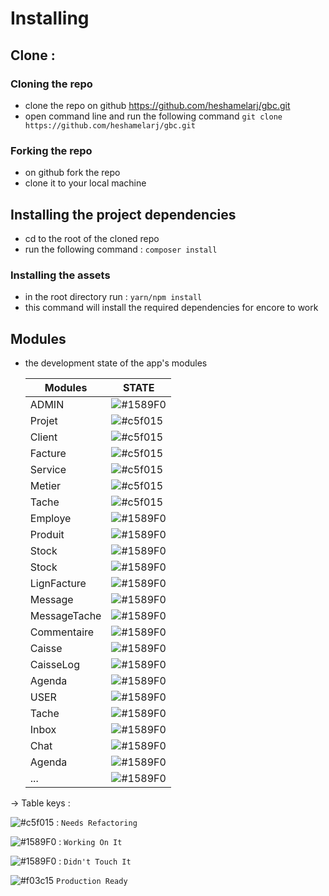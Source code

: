 # Installing
## Clone : 
### Cloning the repo 
- clone the repo on github <https://github.com/heshamelarj/gbc.git>
- open command line and run the following command 
`git clone https://github.com/heshamelarj/gbc.git`

### Forking the repo
- on github fork the repo 
- clone it to your local machine 

## Installing the project dependencies
- cd to the root of the cloned repo
- run the following command : `composer install`
### Installing the assets 
- in the root directory run : `yarn/npm install`
- this command will install the required dependencies for encore to work

## Modules 
- the development state of the app's modules

     Modules               |                               STATE                            
    ---------------------- | ------------------------------------------------------------
     ADMIN                 |    ![#1589F0](https://placehold.it/15/FFA500/000000?text=+)
          Projet           |    ![#c5f015](https://placehold.it/15/c5f015/000000?text=+) 
          Client           |    ![#c5f015](https://placehold.it/15/c5f015/000000?text=+)   
          Facture          |    ![#c5f015](https://placehold.it/15/c5f015/000000?text=+)  
          Service          |    ![#c5f015](https://placehold.it/15/c5f015/000000?text=+)  
          Metier           |    ![#c5f015](https://placehold.it/15/c5f015/000000?text=+)
          Tache            |    ![#c5f015](https://placehold.it/15/c5f015/000000?text=+)
          Employe          |    ![#1589F0](https://placehold.it/15/FFA500/000000?text=+)
          Produit          |    ![#1589F0](https://placehold.it/15/f03c15/000000?text=+)
          Stock            |    ![#1589F0](https://placehold.it/15/f03c15/000000?text=+)
          Stock            |    ![#1589F0](https://placehold.it/15/f03c15/000000?text=+)
          LignFacture      |    ![#1589F0](https://placehold.it/15/f03c15/000000?text=+)
          Message          |    ![#1589F0](https://placehold.it/15/f03c15/000000?text=+)
          MessageTache     |    ![#1589F0](https://placehold.it/15/f03c15/000000?text=+)
          Commentaire      |    ![#1589F0](https://placehold.it/15/f03c15/000000?text=+)
          Caisse           |    ![#1589F0](https://placehold.it/15/f03c15/000000?text=+)
          CaisseLog        |    ![#1589F0](https://placehold.it/15/f03c15/000000?text=+)
          Agenda           |    ![#1589F0](https://placehold.it/15/f03c15/000000?text=+)
     USER                  |    ![#1589F0](https://placehold.it/15/f03c15/000000?text=+)
          Tache            |    ![#1589F0](https://placehold.it/15/f03c15/000000?text=+)
          Inbox            |    ![#1589F0](https://placehold.it/15/f03c15/000000?text=+)
          Chat             |    ![#1589F0](https://placehold.it/15/f03c15/000000?text=+)
          Agenda           |    ![#1589F0](https://placehold.it/15/f03c15/000000?text=+)
          ...              |    ![#1589F0](https://placehold.it/15/f03c15/000000?text=+)

-> Table keys :

![#c5f015](https://placehold.it/15/c5f015/000000?text=+) : `Needs Refactoring`

![#1589F0](https://placehold.it/15/FFA500/000000?text=+) : `Working On It`

![#1589F0](https://placehold.it/15/f03c15/000000?text=+) : `Didn't Touch It`

![#f03c15](https://placehold.it/15/green/000000?text=+)  `Production Ready`
